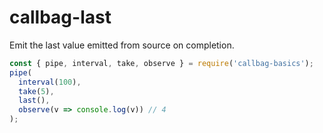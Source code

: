 # callbag-last

Emit the last value emitted from source on completion.

```javascript
const { pipe, interval, take, observe } = require('callbag-basics');
pipe(
  interval(100),
  take(5),
  last(),
  observe(v => console.log(v)) // 4
);
```
